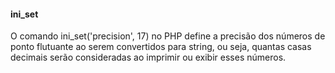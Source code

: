 #### ini_set

O comando ini_set('precision', 17) no PHP define a precisão dos números de ponto flutuante ao serem convertidos para string, ou seja, quantas casas decimais serão consideradas ao imprimir ou exibir esses números.